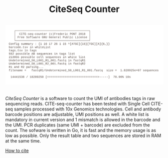 <h1><p align="center">
CiteSeq Counter
<br/>
<br/>
<img alt="logo" src="./images/counter.png">

</p>
</h1>


*CiteSeq Counter* is a software to count  the UMI of antibodies tags in raw sequencing reads. CITE-seq-counter has been tested with Single Cell CITE-seq samples processed with 10x Genomics technologies. Cell and antibody barcode positions are adjustable, UMI positions as well. A white list is mandatory in current version and 1 mismatch is allowed in the barcode and the UMI. PCR duplicates (same UMI + barcode) are excluded from the count.
The sofware is written in Go, it is fast and the memory usage is as low as possible. Only the result table and two sequences are stored in RAM at the same time.

[How to cite](https://www.biorxiv.org/content/10.1101/843946v1)

<br/>

